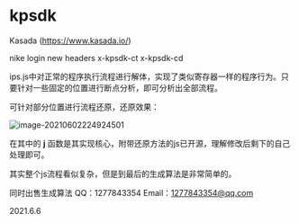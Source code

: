 # kpsdk
Kasada (https://www.kasada.io/)

nike login new headers x-kpsdk-ct x-kpsdk-cd

ips.js中对正常的程序执行流程进行解体，实现了类似寄存器一样的程序行为。只要针对一些固定的位置进行断点分析，即可分析出全部流程。

可针对部分位置进行流程还原，还原效果：

![image-20210602224924501](https://i.loli.net/2021/06/02/Uzu6almybE7rojf.png)

在其中的 **j** 函数是其实现核心，附带还原方法的js已开源，理解修改后剩下的自己处理即可。

其实整个js流程看似复杂，但是到最后的生成算法是非常简单的。

同时出售生成算法
QQ：1277843354
Email：1277843354@qq.com

2021.6.6
